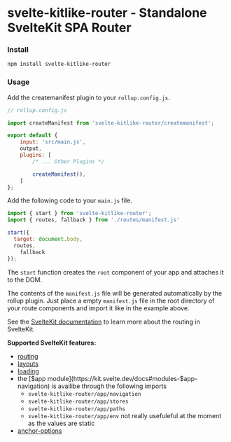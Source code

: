 # svelte-kitlike-router - Standalone SvelteKit SPA Router


### Install

```bash
npm install svelte-kitlike-router 
```

### Usage

Add the createmanifest plugin to your `rollup.config.js`.

```js
// rollup.config.js

import createManifest from 'svelte-kitlike-router/createmanifest';

export default {
	input: 'src/main.js',
	output,
	plugins: [
		/* ... Other Plugins */

		createManifest(),
	]
};
```

Add the following code to your `main.js` file.

```js
import { start } from 'svelte-kitlike-router';
import { routes, fallback } from './routes/manifest.js'

start({
  target: document.body,
  routes,
	fallback
});
```

The `start` function creates the `root` component of your app and attaches
it to the DOM. 

The contents of the `manifest.js` file will be generated automatically by
the rollup plugin. Just place a empty `manifest.js` file in the root directory
of your route components and import it like in the example above.

See the [SvelteKit documentation](https://kit.svelte.dev/docs) to learn more
about the routing in SvelteKit. 

**Supported SvelteKit features:**

- [routing](https://kit.svelte.dev/docs#routing)
- [layouts](https://kit.svelte.dev/docs#layouts)
- [loading](https://kit.svelte.dev/docs#loading)
- the [$app module](https://kit.svelte.dev/docs#modules-$app-navigation) is availibe through the following imports
	- `svelte-kitlike-router/app/navigation`
	- `svelte-kitlike-router/app/stores`
	- `svelte-kitlike-router/app/paths`
	- `svelte-kitlike-router/app/env` not really usefuleful at the moment as the values are static
- [anchor-options](https://kit.svelte.dev/docs#anchor-options)

